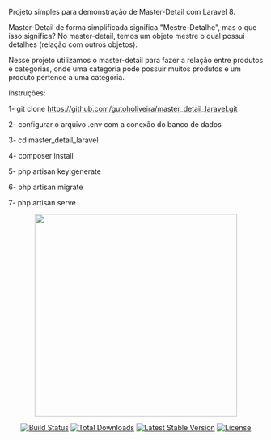 Projeto simples para demonstração de Master-Detail com Laravel 8.

Master-Detail de forma simplificada significa "Mestre-Detalhe", mas o que isso significa?
No master-detail, temos um objeto mestre o qual possui detalhes (relação com outros objetos).

Nesse projeto utilizamos o master-detail para fazer a relação entre produtos e categorias, onde uma categoria pode possuir muitos produtos e um produto pertence a uma categoria.

Instruções:

1- git clone https://github.com/gutoholiveira/master_detail_laravel.git

2- configurar o arquivo .env com a conexão do banco de dados

3- cd master_detail_laravel

4- composer install

5- php artisan key:generate

6- php artisan migrate

7- php artisan serve


<p align="center"><a href="https://laravel.com" target="_blank"><img src="https://raw.githubusercontent.com/laravel/art/master/logo-lockup/5%20SVG/2%20CMYK/1%20Full%20Color/laravel-logolockup-cmyk-red.svg" width="400"></a></p>

<p align="center">
<a href="https://travis-ci.org/laravel/framework"><img src="https://travis-ci.org/laravel/framework.svg" alt="Build Status"></a>
<a href="https://packagist.org/packages/laravel/framework"><img src="https://img.shields.io/packagist/dt/laravel/framework" alt="Total Downloads"></a>
<a href="https://packagist.org/packages/laravel/framework"><img src="https://img.shields.io/packagist/v/laravel/framework" alt="Latest Stable Version"></a>
<a href="https://packagist.org/packages/laravel/framework"><img src="https://img.shields.io/packagist/l/laravel/framework" alt="License"></a>
</p>
